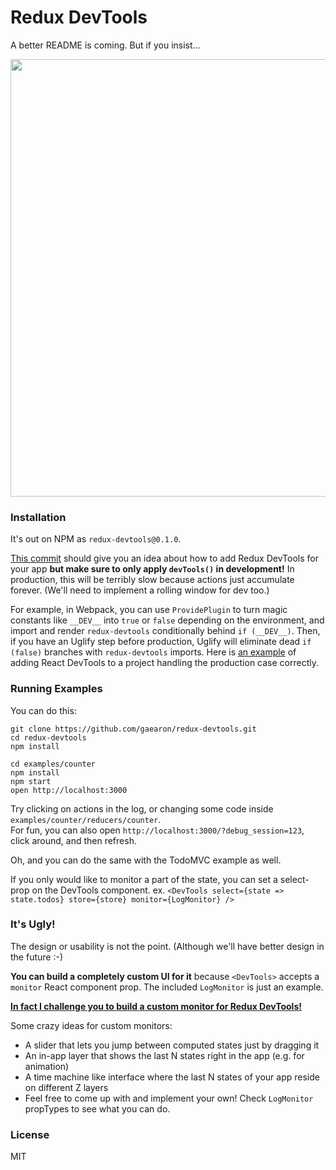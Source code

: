 Redux DevTools
=========================

A better README is coming. But if you insist...

<img src='http://i.imgur.com/HMW2pjP.png' width='700'>

### Installation

It's out on NPM as `redux-devtools@0.1.0`.  

[This commit](https://github.com/gaearon/redux-devtools/commit/0a2a97556e252bfad822ca438923774bc8b932a4) should give you an idea about how to add Redux DevTools for your app **but make sure to only apply `devTools()` in development!** In production, this will be terribly slow because actions just accumulate forever. (We'll need to implement a rolling window for dev too.)

For example, in Webpack, you can use `ProvidePlugin` to turn magic constants like `__DEV__` into `true` or `false` depending on the environment, and import and render `redux-devtools` conditionally behind `if (__DEV__)`. Then, if you have an Uglify step before production, Uglify will eliminate dead `if (false)` branches with `redux-devtools` imports. Here is [an example](https://github.com/erikras/react-redux-universal-hot-example/compare/66bf63fb0f23a3c264a5d37c3acb4c047bf0c0c9...c6515236a1def8a3d2bfeb8f6cd6f0ccdb2f9e1b) of adding React DevTools to a project handling the production case correctly.

### Running Examples

You can do this:

```
git clone https://github.com/gaearon/redux-devtools.git
cd redux-devtools
npm install

cd examples/counter
npm install
npm start
open http://localhost:3000
```

Try clicking on actions in the log, or changing some code inside `examples/counter/reducers/counter`.  
For fun, you can also open `http://localhost:3000/?debug_session=123`, click around, and then refresh.

Oh, and you can do the same with the TodoMVC example as well.

If you only would like to monitor a part of the state, you can set a select-prop on the DevTools component.
ex. `<DevTools select={state => state.todos} store={store} monitor={LogMonitor} />`


### It's Ugly!

The design or usability is not the point. (Although we'll have better design in the future :-)  

**You can build a completely custom UI for it** because `<DevTools>` accepts a `monitor` React component prop. The included `LogMonitor` is just an example.

**[In fact I challenge you to build a custom monitor for Redux DevTools!](https://github.com/gaearon/redux-devtools/issues/3)**

Some crazy ideas for custom monitors:

* A slider that lets you jump between computed states just by dragging it
* An in-app layer that shows the last N states right in the app (e.g. for animation)
* A time machine like interface where the last N states of your app reside on different Z layers
* Feel free to come up with and implement your own! Check `LogMonitor` propTypes to see what you can do.


### License

MIT
